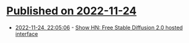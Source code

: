 # [Published on 2022-11-24](index.md)

* [2022-11-24, 22:05:06](https://news.ycombinator.com/item?id=33736749) - [Show HN: Free Stable Diffusion 2.0 hosted interface](https://app.baseten.co/apps/VBlnMVP/operator_views/nBrd8zP)
